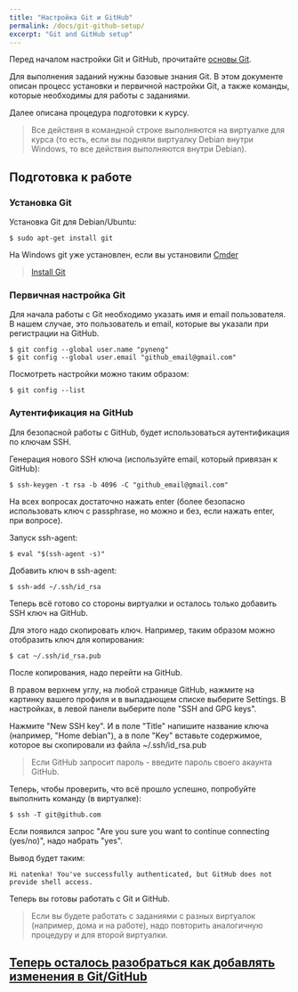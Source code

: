 ```yaml
---
title: "Настройка Git и GitHub"
permalink: /docs/git-github-setup/
excerpt: "Git and GitHub setup"
---
```


Перед началом настройки Git и GitHub, прочитайте [основы Git](https://pyneng.github.io/docs/git-basics/).

Для выполнения заданий нужны базовые знания Git.
В этом документе описан процесс установки и первичной настройки Git, а также команды, которые необходимы для работы с заданиями.

Далее описана процедура подготовки к курсу.

> Все действия в командной строке выполняются на виртуалке для курса (то есть, если вы подняли виртуалку Debian внутри Windows, то все действия выполняются внутри Debian).

## Подготовка к работе

### Установка Git

Установка Git для Debian/Ubuntu:
```
$ sudo apt-get install git
```

На Windows git уже установлен, если вы установили [Cmder](https://pyneng.github.io/docs/pynengwindows/)


> [Install Git](https://github.com/git-guides/install-git)

### Первичная настройка Git

Для начала работы с Git необходимо указать имя и email пользователя.
В нашем случае, это пользователь и email, которые вы указали при регистрации на GitHub.

```
$ git config --global user.name "pyneng"
$ git config --global user.email "github_email@gmail.com"
```

Посмотреть настройки можно таким образом:
```
$ git config --list
```

### Аутентификация на GitHub

Для безопасной работы с GitHub, будет использоваться аутентификация по ключам SSH.

Генерация нового SSH ключа (используйте email, который привязан к GitHub):
```
$ ssh-keygen -t rsa -b 4096 -C "github_email@gmail.com"
```

На всех вопросах достаточно нажать enter (более безопасно использовать ключ с passphrase, но можно и без, если нажать enter, при вопросе).

Запуск ssh-agent:
```
$ eval "$(ssh-agent -s)"
```

Добавить ключ в ssh-agent:
```
$ ssh-add ~/.ssh/id_rsa
```

Теперь всё готово со стороны виртуалки и осталось только добавить SSH ключ на GitHub.

Для этого надо скопировать ключ.
Например, таким образом можно отобразить ключ для копирования:
```
$ cat ~/.ssh/id_rsa.pub
```

После копирования, надо перейти на GitHub.

В правом верхнем углу, на любой странице GitHub, нажмите на картинку вашего профиля и в выпадающем списке выберите Settings.
В настройках, в левой панели выберите поле "SSH and GPG keys".

Нажмите "New SSH key".
И в поле "Title" напишите название ключа (например, "Home debian"), а в поле "Key" вставьте содержимое, которое вы скопировали из файла ~/.ssh/id_rsa.pub

> Если GitHub запросит пароль - введите пароль своего акаунта GitHub.


Теперь, чтобы проверить, что всё прошло успешно, попробуйте выполнить команду (в виртуалке):
```
$ ssh -T git@github.com
```

Если появился запрос "Are you sure you want to continue connecting (yes/no)", надо набрать "yes".

Вывод будет таким:
```
Hi natenka! You've successfully authenticated, but GitHub does not provide shell access.
```

Теперь вы готовы работать с Git и GitHub.

> Если вы будете работать с заданиями с разных виртуалок (например, дома и на работе), надо повторить аналогичную процедуру и для второй виртуалки.

## [Теперь осталось разобраться как добавлять изменения в Git/GitHub](https://pyneng.github.io/docs/git-github/)
